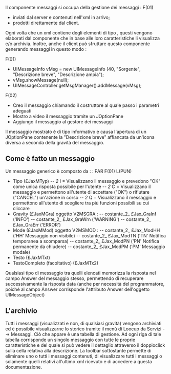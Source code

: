 Il componente messaggi si occupa della gestione dei messaggi : 
 F(01)
- inviati dal server e contenuti nell'xml in arrivo;
- prodotti direttamente dal client.


Ogni volta che un xml contiene degli elementi di tipo <Messaggio>, questi vengono elaborati dal componente che in base alle loro caratteristiche li visualizza e/o archivia. Inoltre, anche il client può sfruttare questo componente generando messaggi in questo modo : 

 F(01)
- UIMessageInfo vMsg = new UIMessageInfo (40, "Sorgente", "Descrizione breve", "Descrizione ampia");
- vMsg.showMessage(null);
- UIMessageController.getMsgManager().addMessage(vMsg); 


 F(02)
- Creo il messaggio chiamando il costruttore al quale passo i parametri adeguati 
- Mostro a video il messaggio tramite un JOptionPane 
- Aggiungo il messaggio al gestore dei messaggi 


Il messaggio mostrato è di tipo informativo e causa l'apertura di un JOptionPane contenente la "Descrizione breve" affiancata da un'icona diversa a seconda della gravità del messaggio.

## Come è fatto un messaggio
Un messaggio generico è composto da
 :  : PAR F(01) L(PUN)
- Tipo (£JaxMTyp)
-- _2_ I  = Visualizzano il messaggio e prevedono "OK" come unica risposta possibile per l'utente
-- _2_ C  = Visualizzano il messaggio e permettono all'utente di accettare ("OK") o rifiutare ("CANCEL") un'azione in corso
-- _2_ Q  = Visualizzano il messaggio e permettono all'utente di scegliere tra più funzioni possibili su cui cliccare
- Gravity (£JaxMGra) oggetto V2MSGRA : 
-- costante_2_ £Jax_GraInf  ('INFO')
-- costante_2_ £Jax_GraWrn  ('WARNING')
-- costante_2_ £Jax_GraErr  ('ERROR')
- Mode (£JaxMMod) oggetto V2MSMOD : 
-- costante_2_ £Jax_ModHH ('HH' Messaggio non visibile)
-- costante_2_ £Jax_ModTN ('TN' Notifica temporanea a scomparsa)
-- costante_2_ £Jax_ModPN ('PN' Notifica permanente da chiudere)
-- costante_2_ £Jax_ModPM ('PM' Messaggio modale)
- Testo (£JaxMTxt)
- TestoCompleto (facoltativo) (£JaxMTx2)


Qualsiasi tipo di messaggio tra quelli elencati memorizza la risposta nel campo Answer del messaggio stesso, permettendo di recuperare successivamente la risposta data (anche per necessità del programmatore, poichè al campo Answer corrisponde l'attributo Answer dell'oggetto UIMessageObject)

## L'archivio
Tutti i messaggi (visualizzati e non, di qualsiasi gravità) vengono archiviati ed è possibile visualizzarne lo storico tramite il menù di Loocup da Servizi --> Messaggi.
Ciò che appare è una tabella di gestione.
Ad ogni riga di tale tabella corrisponde un singolo messaggio con tutte le proprie caratteristiche e del quale si può vedere il dettaglio attraverso il doppioclick sulla cella relativa alla descrizione.
La toolbar sottostante permette di eliminare uno o tutti i messaggi contenuti, di visualizzare tutti i messaggi o solamente quelli relativi all'ultimo xml ricevuto e di accedere a questa documentazione.
